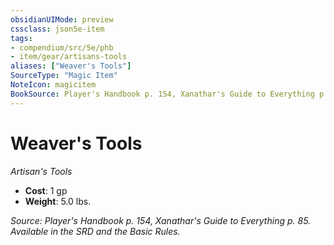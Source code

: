 ```yaml
---
obsidianUIMode: preview
cssclass: json5e-item
tags:
- compendium/src/5e/phb
- item/gear/artisans-tools
aliases: ["Weaver's Tools"]
SourceType: "Magic Item"
NoteIcon: magicitem
BookSource: Player's Handbook p. 154, Xanathar's Guide to Everything p. 85. Available in the SRD and the Basic Rules.
---
```

# Weaver's Tools
*Artisan's Tools*  

- **Cost**: 1 gp
- **Weight**: 5.0 lbs.

*Source: Player's Handbook p. 154, Xanathar's Guide to Everything p. 85. Available in the SRD and the Basic Rules.*